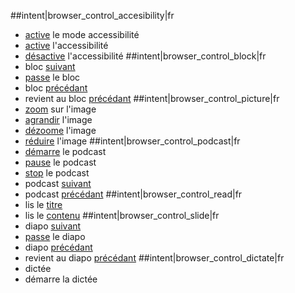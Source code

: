 ##intent|browser_control_accesibility|fr
- [active](on) le mode accessibilité
- [active](on) l'accessibilité
- [désactive](off) l'accessibilité
##intent|browser_control_block|fr
- bloc [suivant](next)
- [passe](next) le bloc
- bloc [précédant](previous)
- revient au bloc [précédant](previous)
##intent|browser_control_picture|fr
- [zoom](zoom_in) sur l'image
- [agrandir](zoom_in) l'image
- [dézoome](zoom_out) l'image
- [réduire](zoom_out) l'image
##intent|browser_control_podcast|fr
- [démarre](start) le podcast
- [pause](pause) le podcast
- [stop](stop) le podcast
- podcast [suivant](next)
- podcast [précédant](previous)
##intent|browser_control_read|fr
- lis le [titre](title)
- lis le [contenu](content)
##intent|browser_control_slide|fr
- diapo [suivant](next)
- [passe](next) le diapo
- diapo [précédant](previous)
- revient au diapo [précédant](previous)
##intent|browser_control_dictate|fr
- dictée
- démarre la dictée